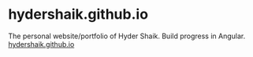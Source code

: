 # hydershaik.github.io
The personal website/portfolio of Hyder Shaik. Build progress in Angular.
<a href='hydershaik.github.io'>hydershaik.github.io</a>
